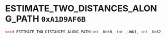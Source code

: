 # ESTIMATE_TWO_DISTANCES_ALONG_PATH `0xA1D9AF6B`

```cpp
void ESTIMATE_TWO_DISTANCES_ALONG_PATH(int _Unk0, int _Unk1, int _Unk2, int _Unk3, int _Unk4, int _Unk5);
```
